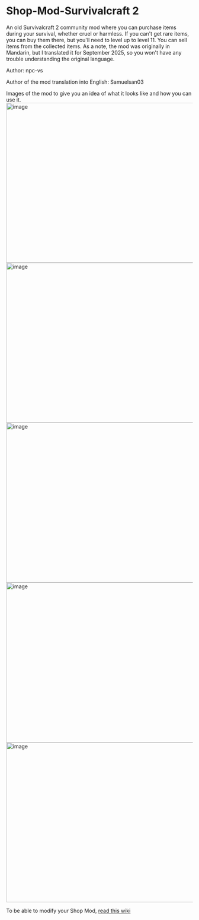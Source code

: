 # Shop-Mod-Survivalcraft 2
An old Survivalcraft 2 community mod where you can purchase items during your survival, whether cruel or harmless. If you can't get rare items, you can buy them there, but you'll need to level up to level 11. You can sell items from the collected items. As a note, the mod was originally in Mandarin, but I translated it for September 2025, so you won't have any trouble understanding the original language.

Author: npc-vs

Author of the mod translation into English: Samuelsan03

Images of the mod to give you an idea of ​​what it looks like and how you can use it.
<img width="953" height="431" alt="image" src="https://github.com/user-attachments/assets/7a5ec7f4-652a-440f-822a-952edc30248f" />
<img width="953" height="431" alt="image" src="https://github.com/user-attachments/assets/e9f7c355-f125-462d-952c-1fcce83e6dd4" />
<img width="953" height="431" alt="image" src="https://github.com/user-attachments/assets/fdaf7368-efbc-47b1-90df-156f1745c0fa" />
<img width="953" height="431" alt="image" src="https://github.com/user-attachments/assets/087675c6-dc44-42de-a3b4-577e526d261e" />
<img width="953" height="431" alt="image" src="https://github.com/user-attachments/assets/279dfd20-466d-4e08-b3b9-96ee531c910c" />

To be able to modify your Shop Mod, [read this wiki](https://github.com/Samuelsan03/Shop-Mod/wiki/How-to-modify-your-own-Shop-Mod)
